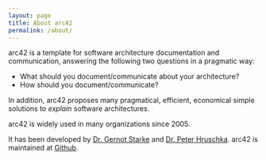 ```yaml
---
layout: page
title: About arc42
permalink: /about/
---
```


arc42 is a template for software architecture documentation and communication, answering the following two questions in a pragmatic way:

* What should you document/communicate about your architecture?
* How should you document/communicate?

In addition, arc42 proposes many pragmatical, efficient, economical simple solutions to _explain_ software architectures.

arc42 is widely used in many organizations since 2005.


It has been developed by [Dr. Gernot Starke](https://gernotstarke.de) and [Dr. Peter Hruschka](https://b-agile.de). 
arc42 is maintained at [Github](https://github.com/arc42).
